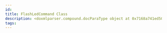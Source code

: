 ```yaml
---
id: 
title: FlashLedCommand Class
description: <doxmlparser.compound.docParaType object at 0x7168a741ed50>
tags:
---
```

